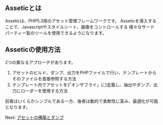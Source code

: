 Asseticとは
-----------------

Asseticは、PHP5.3用のアセット管理フレームワークです。
Asseticを導入することで、Javascriptやスタイルシート、画像をコントロールする
様々なサードパーティー製のツールを使用できるようになります。

Asseticの使用方法
---------------------

2つの異なるアプローチがあります。

 1. アセットのビルド、ダンプ、出力をPHPファイルで行い、テンプレートからそのファイルを直接参照する方法
 2. テンプレート内でアセットを(「オンザフライ」に)定義し、抽出やダンプ、出力にローダーを使用する方法

前者はいくらかシンプルである一方、後者は動的で柔軟性に富み、最適化が可能となります。

Next: [アセットの構築とダンプ](build.md)
